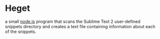 Heget
=====

a small [node.js](http://nodejs.org) program that scans the Sublime Text 2 user-defined snippets directory and creates a text file containing information about each of the snippets.


